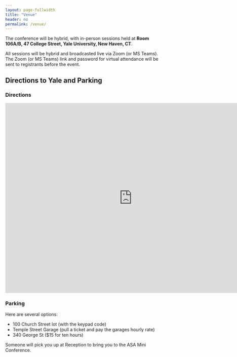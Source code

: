 ```yaml
---
layout: page-fullwidth
title: "Venue"
header: no
permalink: /venue/
---
```


The conference will be hybrid, with in-person sessions held at **Room 106A/B, 47 College Street, Yale University, New Haven, CT**. 

All sessions will be hybrid and broadcasted live via Zoom (or MS Teams). The Zoom
(or MS Teams) link and password for virtual attendance will be sent to registrants
before the event.

## Directions to Yale and Parking

### Directions


<iframe src="https://www.google.com/maps/embed?pb=!1m18!1m12!1m3!1d5994.535106806008!2d-72.9314754!3d41.30304279999999!2m3!1f0!2f0!3f0!3m2!1i1024!2i768!4f13.1!3m3!1m2!1s0x89e7d84dcd019919%3A0x915e983c0e0a25e!2sCollege%20Place%2C%2047%20College%20St%2C%20New%20Haven%2C%20CT%2006510!5e0!3m2!1sen!2sus!4v1745939405666!5m2!1sen!2sus" width="800" height="600" style="border:0;" allowfullscreen="" loading="lazy" referrerpolicy="no-referrer-when-downgrade"></iframe>


### Parking

Here are several options:

- 100 Church Street lot (with the keypad code)
- Temple Street Garage (pull a ticket and pay the garages hourly rate)
- 340 George St ($15 for ten hours)

Someone will pick you up at Reception to bring you to the ASA Mini Conference.
